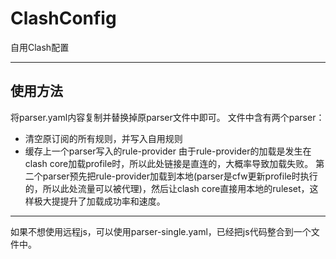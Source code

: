 # ClashConfig
自用Clash配置
***
## 使用方法
将parser.yaml内容复制并替换掉原parser文件中即可。
文件中含有两个parser：
- 清空原订阅的所有规则，并写入自用规则
- 缓存上一个parser写入的rule-provider
由于rule-provider的加载是发生在clash core加载profile时，所以此处链接是直连的，大概率导致加载失败。
第二个parser预先把rule-provider加载到本地(parser是cfw更新profile时执行的，所以此处流量可以被代理)，然后让clash core直接用本地的ruleset，这样极大提提升了加载成功率和速度。
***
如果不想使用远程js，可以使用parser-single.yaml，已经把js代码整合到一个文件中。
